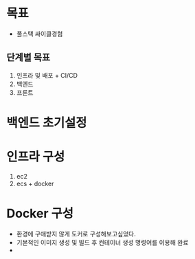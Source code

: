 # 목표
- 풀스택 싸이클경험
## 단계별 목표
1. 인프라 및 배포 + CI/CD
2. 백엔드
3. 프론트

# 백엔드 초기설정

# 인프라 구성
1. ec2 
2. ecs + docker

# Docker 구성
- 환경에 구애받지 않게 도커로 구성해보고싶었다.
- 기본적인 이미지 생성 및 빌드 후 컨테이너 생성 명령어를 이용해 완료
- 